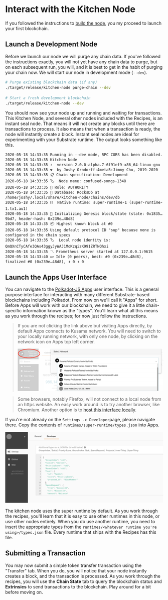 # Interact with the Kitchen Node

If you followed the instructions to [build the node](./1-build-node.md), you my proceed to launch your first blockchain.

## Launch a Development Node

Before we launch our node we will purge any chain data. If you've followed the instructions exactly, you will not yet have any chain data to purge, but on each subsequent run, you will, and it is best to get in the habit of purging your chain now. We will start our node in development mode (`--dev`).

```bash
# Purge existing blockchain data (if any)
./target/release/kitchen-node purge-chain --dev

# Start a fresh development blockchain
./target/release/kitchen-node --dev
```

You should now see your node up and running and waiting for transactions. This Kitchen Node, and several other nodes included with the Recipes, is an instant seal node. That means it will not create any blocks until there are transactions to process. It also means that when a transaction is ready, the node will instantly create a block. Instant seal nodes are ideal for experimenting with your Substrate runtime. The output looks something like this.

```
2020-05-18 14:33:35 Running in --dev mode, RPC CORS has been disabled.
2020-05-18 14:33:35 Kitchen Node
2020-05-18 14:33:35 ✌️  version 2.0.0-alpha.7-6f91ef9-x86_64-linux-gnu
2020-05-18 14:33:35 ❤️  by Joshy Orndorff:4meta5:Jimmy Chu, 2019-2020
2020-05-18 14:33:35 📋 Chain specification: Development
2020-05-18 14:33:35 🏷  Node name: confused-songs-1348
2020-05-18 14:33:35 👤 Role: AUTHORITY
2020-05-18 14:33:35 💾 Database: RocksDb at /home/joshy/.local/share/kitchen-node/chains/dev/db
2020-05-18 14:33:35 ⛓  Native runtime: super-runtime-1 (super-runtime-1.tx1.au1)
2020-05-18 14:33:35 🔨 Initializing Genesis block/state (state: 0x1835…9bd7, header-hash: 0x239e…48d8)
2020-05-18 14:33:35 📦 Highest known block at #0
2020-05-18 14:33:35 Using default protocol ID "sup" because none is configured in the chain specs
2020-05-18 14:33:35 🏷  Local node identity is: QmQXnCTyCAfe3QAs43ggyJyWAJ1MoKzqizK991ZRTNQhxi
2020-05-18 14:33:35 〽️ Prometheus server started at 127.0.0.1:9615
2020-05-18 14:33:40 💤 Idle (0 peers), best: #0 (0x239e…48d8), finalized #0 (0x239e…48d8), ⬇ 0 ⬆ 0
```

## Launch the Apps User Interface

You can navigate to the  [Polkadot-JS Apps](https://polkadot.js.org/apps/#/settings/developer?rpc=ws://127.0.0.1:9944) user interface. This is a general purpose interface for interacting with many different Substrate-based blockchains including Polkadot. From now on we'll call it "Apps" for short. Before Apps will work with our blockchain, we need to give it a little chain-specific information known as the "types". You'll learn what all this means as you work through the recipes; for now just follow the instructions.

> If you are not clicking the link above but visiting Apps directly, by default Apps connects to Kusama network. You will need to switch to your locally running network, with only one node, by clicking on the network icon on Apps top left corner.
>
> ![Screenshot: Switching Network](../img/apps-select-network.png)

> Some browsers, notably Firefox, will not connect to a local node from an https website. An easy work around is to try another browser, like Chromium. Another option is to [host this interface locally](https://github.com/polkadot-js/apps#development).

If you're not already on the `Settings -> Developer`page, please navigate there. Copy the contents of `runtimes/super-runtime/types.json` into Apps.

![Screenshot: pasting types into Apps UI](../img/apps-types.png)

The kitchen node uses the super runtime by default. As you work through the recipes, you'll learn that it is easy to use other runtimes in this node, or use other nodes entirely. When you do use another runtime, you need to insert the appropriate types from the `runtimes/<whatever runtime you're using>/types.json` file. Every runtime that ships with the Recipes has this file.

## Submitting a Transaction

You may now submit a simple token transfer transaction using the "Transfer" tab. When you do, you will notice that your node instantly creates a block, and the transaction is processed. As you work through the recipes, you will use the **Chain State** tab to query the blockchain status and **Extrinsics** to send transactions to the blockchain. Play around for a bit before moving on.
